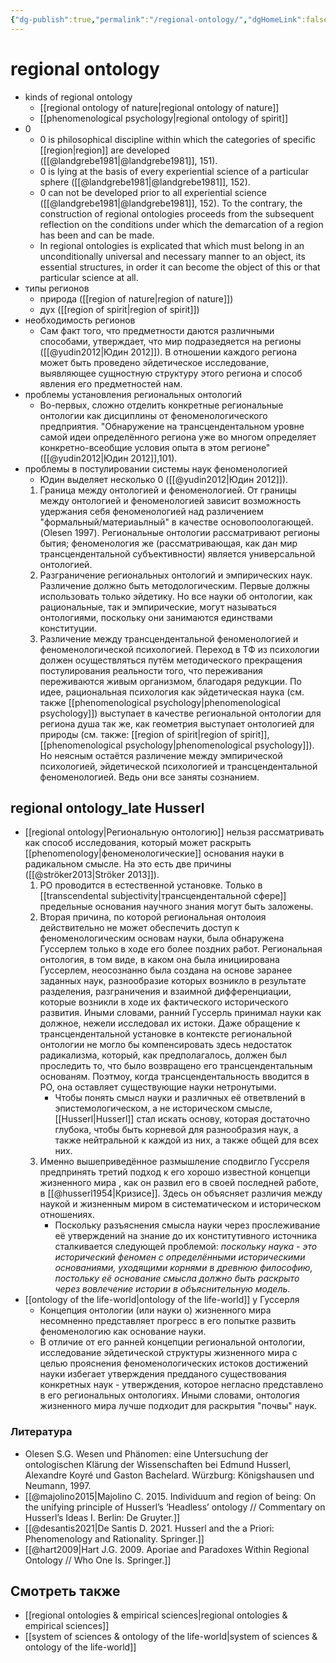 ```yaml
---
{"dg-publish":true,"permalink":"/regional-ontology/","dgHomeLink":false,"dgPassFrontmatter":false}
---
```


# regional ontology
- kinds of regional ontology
	- [[regional ontology of nature|regional ontology of nature]]
	- [[phenomenological psychology|regional ontology of spirit]]
- 0
	- 0 is philosophical discipline within which the categories of specific [[region|region]] are developed ([[@landgrebe1981|@landgrebe1981]], 151).
	- 0 is lying at the basis of every experiential science of a particular sphere ([[@landgrebe1981|@landgrebe1981]], 152).
	- 0 can not be developed prior to all experiential science ([[@landgrebe1981|@landgrebe1981]], 152). To the contrary, the construction of regional ontologies proceeds from the subsequent reflection on the conditions under which the demarcation of a region has been and can be made.
	- In regional ontologies is explicated that which must belong in an unconditionally universal and necessary manner to an object, its essential structures, in order it can become the object of this or that particular science at all.
- типы регионов
	- природа ([[region of nature|region of nature]])
	- дух ([[region of spirit|region of spirit]])
- необходимость регионов
	- Сам факт того, что предметности даются различными способами, утверждает, что мир подразедяется на регионы ([[@yudin2012|Юдин 2012]]). В отношении каждого региона может быть проведено эйдетическое исследование, выявляющее сущностную структуру этого региона и способ явления его предметностей нам.
- проблемы установления региональных онтологий
	- Во-первых, сложно отделить конкретные региональные онтологии как дисциплины от феноменологического предприятия. "Обнаружение на трансцендентальном уровне самой идеи определённого региона уже во многом определяет конкретно-всеобщие условия опыта в этом регионе" ([[@yudin2012|Юдин 2012]],101).
- проблемы в постулировании системы наук феноменологией
	- Юдин выделяет несколько 0 ([[@yudin2012|Юдин 2012]]).
	1. Граница между онтологией и феноменологией. От границы между онтологией и феноменологией зависит возможность удержания себя феноменологией над различением "формальный/материаьлный" в качестве основопоологающей. (Olesen 1997). Региональные онтологии рассматривают регионы бытия; феноменология же (рассматривающая, как дан мир трансцендентальной субъективности) является универсальной онтологией.
	2. Разграничение региональных онтологий и эмпирических наук. Различение должно быть методологическим. Первые должны использовать только эйдетику. Но все науки об онтологии, как рациональные, так и эмпирические, могут называться онтологиями, поскольку они занимаются единствами конституции.
	3. Различение между трансцендентальной феноменологией и феноменологической психологией. Переход в ТФ из психологии должен осуществляться путём методического прекращения постулирования реальности того, что переживания переживаются живым организмом, благодаря редукции. По идее, рациональная психология как эйдетическая наука (см. также [[phenomenological psychology|phenomenological psychology]]) выступает в качестве региональной онтологии для региона душа так же, как геометрия выступает онтологией для природы (см. также: [[region of spirit|region of spirit]], [[phenomenological psychology|phenomenological psychology]]). Но неясным остаётся различение между эмпирической психологией, эйдетической психологией и трансцендентальной феноменологией. Ведь они все заняты сознанием.

## regional ontology_late Husserl
- [[regional ontology|Региональную онтологию]] нельзя рассматривать как способ исследования, который может раскрыть [[phenomenology|феноменологические]] основания науки в радикальном смысле. На это есть две причины ([[@ströker2013|Ströker 2013]]).
	1. РО проводится в естественной установке. Только в [[transcendental subjectivity|трансцендентальной сфере]] предельные основания научного знания могут быть заложены.
	2. Вторая причина, по которой региональная онтолоия действительно не может обеспечить доступ к феноменологическим основам науки, была обнаружена Гуссерлем только в ходе его более поздних работ. Региональная онтология, в том виде, в каком она была инициирована Гуссерлем, неосознанно была создана на основе заранее заданных наук, разнообразие которых возникло в результате разделения, разграничения и взаимной дифференциации, которые возникли в ходе их фактического исторического развития. Иными словами, ранний Гуссерль принимал науки как должное, нежели исследовал их истоки. Даже обращение к трансцендентальной установке в контексте региональной онтологии не могло бы компенсировать здесь недостаток радикализма, который, как предполагалось, должен был проследить то, что было возвращено его трансцендентальным основаням. Поэтмоу, когда трансцендентальность вводится в РО, она оставляет существующие науки нетронутыми.
		- Чтобы понять смысл науки и различных её ответвлений в эпистемологическом, а не историческом смысле, [[Husserl|Husserl]] стал искать основу, которая достаточно глубока, чтобы быть корневой для разнообразия наук, а также нейтральной к каждой из них, а также общей для всех них.
	3. Именно вышеприведённое размышление сподвигло Гуссреля предпринять третий подход к его хорошо известной концепци жизненного мира , как он развил его в своей последней работе, в [[@husserl1954|Кризисе]]. Здесь он объясняет различия между наукой и жизненным миром в систематическом и историческом отношениях. 
		- Поскольку разъяснения смысла науки через прослеживание её утверждений на знание до их конститутивного источника сталкивается следующей проблемой: _поскольку наука - это исторический феномен с определёнными историческими основаниями, уходящими корнями в древнюю философию, постольку её основание смысла должно быть раскрыто через вовлечение истории в объяснительную модель_.
- [[ontology of the life-world|ontology of the life-world]] у Гуссерля
	- Концепция онтологии (или науки о) жизненного мира несомненно представляет прогресс в его попытке развить феноменологию как основание науки.
	- В отличие от его ранней концепции региональной онтологии, исследование эйдетической структуры жизненного мира с целью прояснения феноменологических истоков достижений науки избегает утверждения предданого существования конкретных наук - утверждения, которое негласно представлено в его региональных онтологиях. Иными словами, онтология жизненного мира лучше подходит для раскрытия "почвы" наук.

### Литература
- Olesen S.G. Wesen und Phänomen: eine Untersuchung der ontologischen Klärung der Wissenschaften bei Edmund Husserl, Alexandre Koyré und Gaston Bachelard. Würzburg: Königshausen und Neumann, 1997. 
- [[@majolino2015|Majolino C. 2015. Individuum and region of being: On the unifying principle of Husserl’s ‘Headless’ ontology // Commentary on Husserl’s Ideas I. Berlin: De Gruyter.]]
- [[@desantis2021|De Santis D. 2021. Husserl and the a Priori: Phenomenology and Rationality. Springer.]]
- [[@hart2009|Hart J.G. 2009. Aporiae and Paradoxes Within Regional Ontology // Who One Is. Springer.]]


## Смотреть также
- [[regional ontologies & empirical sciences|regional ontologies & empirical sciences]]
- [[system of sciences & ontology of the life-world|system of sciences & ontology of the life-world]]